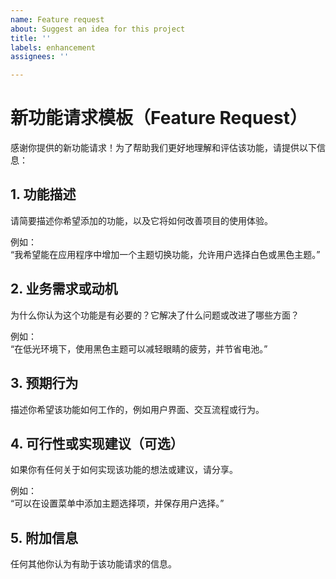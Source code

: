 ```yaml
---
name: Feature request
about: Suggest an idea for this project
title: ''
labels: enhancement
assignees: ''

---
```


# 新功能请求模板（Feature Request）

感谢你提供的新功能请求！为了帮助我们更好地理解和评估该功能，请提供以下信息：

## 1. 功能描述
请简要描述你希望添加的功能，以及它将如何改善项目的使用体验。

例如：  
“我希望能在应用程序中增加一个主题切换功能，允许用户选择白色或黑色主题。”

## 2. 业务需求或动机
为什么你认为这个功能是有必要的？它解决了什么问题或改进了哪些方面？

例如：  
“在低光环境下，使用黑色主题可以减轻眼睛的疲劳，并节省电池。”

## 3. 预期行为
描述你希望该功能如何工作的，例如用户界面、交互流程或行为。

## 4. 可行性或实现建议（可选）
如果你有任何关于如何实现该功能的想法或建议，请分享。

例如：  
“可以在设置菜单中添加主题选择项，并保存用户选择。”

## 5. 附加信息
任何其他你认为有助于该功能请求的信息。
